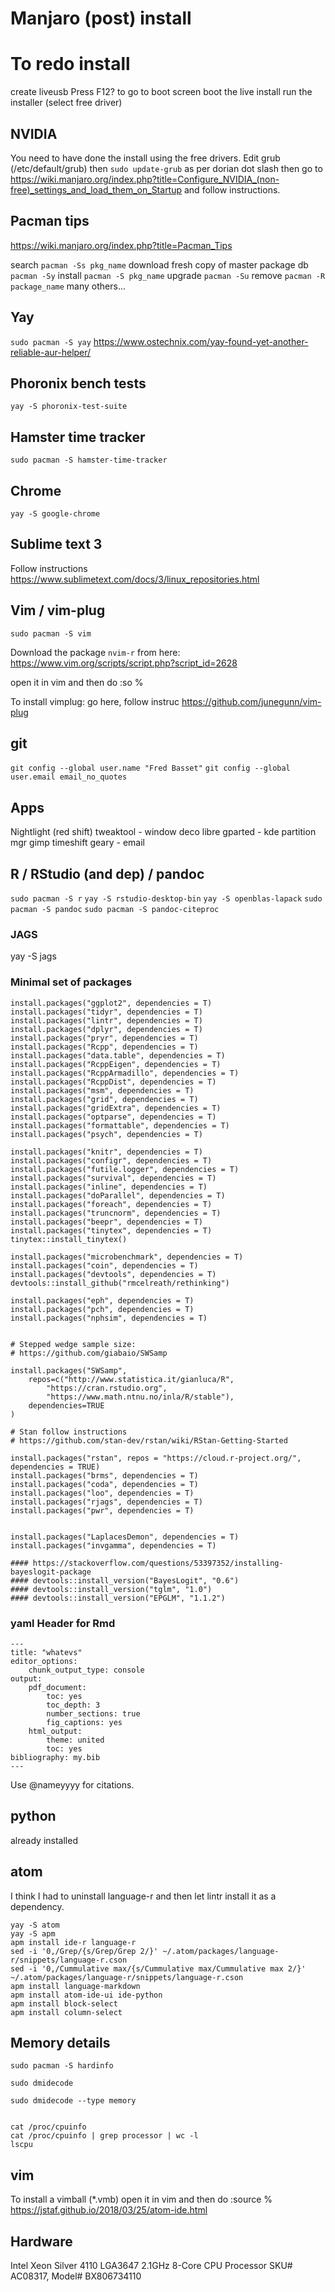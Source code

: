 
# Manjaro (post) install

# To redo install 
create liveusb
Press F12? to go to boot screen
boot the live install
run the installer (select free driver)

## NVIDIA

You need to have done the install using the free drivers.
Edit grub (/etc/default/grub) then `sudo update-grub` as per dorian dot slash then go to https://wiki.manjaro.org/index.php?title=Configure_NVIDIA_(non-free)_settings_and_load_them_on_Startup and follow instructions.

## Pacman tips

https://wiki.manjaro.org/index.php?title=Pacman_Tips


search `pacman -Ss pkg_name`
download fresh copy of master package db `pacman -Sy`
install `pacman -S pkg_name`
upgrade `pacman -Su`
remove `pacman -R package_name`
many others...

## Yay

`sudo pacman -S yay`
https://www.ostechnix.com/yay-found-yet-another-reliable-aur-helper/

## Phoronix bench tests

`yay -S phoronix-test-suite`


## Hamster time tracker

`sudo pacman -S hamster-time-tracker`

## Chrome

`yay -S google-chrome`

## Sublime text 3

Follow instructions
https://www.sublimetext.com/docs/3/linux_repositories.html

## Vim / vim-plug

`sudo pacman -S vim`

Download the package `nvim-r` from here:
https://www.vim.org/scripts/script.php?script_id=2628

open it in vim and then do :so %

To install vimplug: go here, follow instruc
https://github.com/junegunn/vim-plug

## git

`git config --global user.name "Fred Basset"`
`git config --global user.email email_no_quotes`


## Apps

Nightlight (red shift)
tweaktool - window deco
libre
gparted - kde partition mgr
gimp
timeshift
geary - email

## R / RStudio (and dep) / pandoc

`sudo pacman -S r`
`yay -S rstudio-desktop-bin`
`yay -S openblas-lapack`
`sudo pacman -S pandoc`
`sudo pacman -S pandoc-citeproc`

### JAGS

yay -S jags

### Minimal set of packages

```
install.packages("ggplot2", dependencies = T)
install.packages("tidyr", dependencies = T)
install.packages("lintr", dependencies = T)
install.packages("dplyr", dependencies = T)
install.packages("pryr", dependencies = T)
install.packages("Rcpp", dependencies = T)
install.packages("data.table", dependencies = T)
install.packages("RcppEigen", dependencies = T)
install.packages("RcppArmadillo", dependencies = T)
install.packages("RcppDist", dependencies = T)
install.packages("msm", dependencies = T)
install.packages("grid", dependencies = T)
install.packages("gridExtra", dependencies = T)
install.packages("optparse", dependencies = T)
install.packages("formattable", dependencies = T)
install.packages("psych", dependencies = T)

install.packages("knitr", dependencies = T)
install.packages("configr", dependencies = T)
install.packages("futile.logger", dependencies = T)
install.packages("survival", dependencies = T)
install.packages("inline", dependencies = T)
install.packages("doParallel", dependencies = T)
install.packages("foreach", dependencies = T)
install.packages("truncnorm", dependencies = T)
install.packages("beepr", dependencies = T)
install.packages("tinytex", dependencies = T)
tinytex::install_tinytex()

install.packages("microbenchmark", dependencies = T)
install.packages("coin", dependencies = T)
install.packages("devtools", dependencies = T)
devtools::install_github("rmcelreath/rethinking")

install.packages("eph", dependencies = T)
install.packages("pch", dependencies = T)
install.packages("nphsim", dependencies = T)


# Stepped wedge sample size:
# https://github.com/giabaio/SWSamp

install.packages("SWSamp",
	repos=c("http://www.statistica.it/gianluca/R",
		"https://cran.rstudio.org",
		"https://www.math.ntnu.no/inla/R/stable"),
	dependencies=TRUE
)

# Stan follow instructions
# https://github.com/stan-dev/rstan/wiki/RStan-Getting-Started

install.packages("rstan", repos = "https://cloud.r-project.org/", dependencies = TRUE)
install.packages("brms", dependencies = T)
install.packages("coda", dependencies = T)
install.packages("loo", dependencies = T)
install.packages("rjags", dependencies = T)
install.packages("pwr", dependencies = T)


install.packages("LaplacesDemon", dependencies = T)
install.packages("invgamma", dependencies = T)

#### https://stackoverflow.com/questions/53397352/installing-bayeslogit-package
#### devtools::install_version("BayesLogit", "0.6")
#### devtools::install_version("tglm", "1.0")
#### devtools::install_version("EPGLM", "1.1.2")
```


### yaml Header for Rmd

```
---
title: "whatevs"
editor_options:
	chunk_output_type: console
output:
	pdf_document:
		toc: yes
		toc_depth: 3
		number_sections: true
		fig_captions: yes
	html_output:
		theme: united
		toc: yes
bibliography: my.bib
---
```

Use @nameyyyy for citations.

## python

already installed

## atom


I think I had to uninstall language-r and then let lintr install it as a dependency.

```
yay -S atom
yay -S apm
apm install ide-r language-r
sed -i '0,/Grep/{s/Grep/Grep 2/}' ~/.atom/packages/language-r/snippets/language-r.cson
sed -i '0,/Cummulative max/{s/Cummulative max/Cummulative max 2/}' ~/.atom/packages/language-r/snippets/language-r.cson
apm install language-markdown
apm install atom-ide-ui ide-python
apm install block-select
apm install column-select
```

## Memory details

```
sudo pacman -S hardinfo

sudo dmidecode

sudo dmidecode --type memory


cat /proc/cpuinfo
cat /proc/cpuinfo | grep processor | wc -l
lscpu
```


## vim

To install a vimball (*.vmb) open it in vim and then do :source %
https://jstaf.github.io/2018/03/25/atom-ide.html

## Hardware

Intel Xeon Silver 4110 LGA3647 2.1GHz 8-Core CPU Processor
SKU# AC08317, Model# BX806734110
